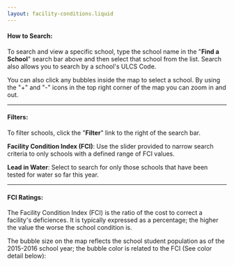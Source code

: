 ```yaml
---
layout: facility-conditions.liquid
---
```


#### How to Search:

To search and view a specific school, type the school name in the "**Find a School**" search bar above and then select that school from the list. Search also allows you to search by a school's ULCS Code.

You can also click any bubbles inside the map to select a school. By using the "+" and "-" icons in the top right corner of the map you can zoom in and out.

* * *

#### Filters:

To filter schools, click the "**Filter**" link to the right of the search bar.

**Facility Condition Index (FCI)**: Use the slider provided to narrow search criteria to only schools with a defined range of FCI values.

**Lead in Water**: Select to search for only those schools that have been tested for water so far this year.

* * *

#### FCI Ratings:

The Facility Condition Index (FCI) is the ratio of the cost to correct a facility's deficiences. It is typically expressed as a percentage; the higher the value the worse the school condition is.

The bubble size on the map reflects the school student population as of the 2015-2016 school year; the bubble color is related to the FCI (See color detail below):
